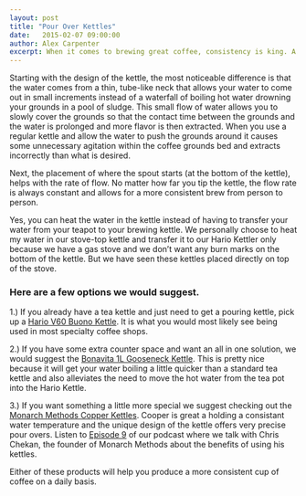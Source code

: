 ```yaml
---
layout: post
title: "Pour Over Kettles"
date:   2015-02-07 09:00:00
author: Alex Carpenter
excerpt: When it comes to brewing great coffee, consistency is king. A pouring kettle is the easyiest way to control the amount of water you are using with popular pour over methods. A consitant flow of water is essential. Here are a few reasons we insist on investing in a proper pour over kettle.
---
```


Starting with the design of the kettle, the most noticeable difference is that the water comes from a thin, tube-like neck that allows your water to come out in small increments instead of a waterfall of boiling hot water drowning your grounds in a pool of sludge. This small flow of water allows you to slowly cover the grounds so that the contact time between the grounds and the water is prolonged and more flavor is then extracted. When you use a regular kettle and allow the water to push the grounds around it causes some unnecessary agitation within the coffee grounds bed and extracts incorrectly than what is desired.

Next, the placement of where the spout starts (at the bottom of the kettle), helps with the rate of flow. No matter how far you tip the kettle, the flow rate is always constant and allows for a more consistent brew from person to person.

Yes, you can heat the water in the kettle instead of having to transfer your water from your teapot to your brewing kettle. We personally choose to heat my water in our stove-top kettle and transfer it to our Hario Kettler only because we have a gas stove and we don’t want any burn marks on the bottom of the kettle. But we have seen these kettles placed directly on top of the stove.

### Here are a few options we would suggest.

1.) If you already have a tea kettle and just need to get a pouring kettle, pick up a [Hario V60 Buono Kettle](http://amzn.to/1qMVFdv). It is what you would most likely see being used in most specialty coffee shops.

2.) If you have some extra counter space and want an all in one solution, we would suggest the [Bonavita 1L Gooseneck Kettle](http://amzn.to/1tSuxf4). This is pretty nice because it will get your water boiling a little quicker than a standard tea kettle and also alleviates the need to move the hot water from the tea pot into the Hario Kettle.

3.) If you want something a little more special we suggest checking out the [Monarch Methods Copper Kettles](http://monarchmethods.com/collections/all/products/mk320). Cooper is great a holding a consistant water temperature and the unique design of the kettle offers very precise pour overs. Listen to [Episode 9](/podcast/episode-9-monarch-methods/) of our podcast where we talk with Chris Chekan, the founder of Monarch Methods about the benefits of using his kettles.

Either of these products will help you produce a more consistent cup of coffee on a daily basis.